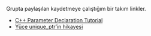 Grupta paylaşılan kaydetmeye çalıştığım bir takım linkler.

- [C++ Parameter Declaration Tutorial](https://www.youtube.com/watch?v=w1Cw3KFPh1A)
- [Yüce unique_ptr’in hikayesi](https://murathepeyiler.medium.com/y%C3%BCce-unique-ptrin-hikayesi-63e7d25dc9dc)